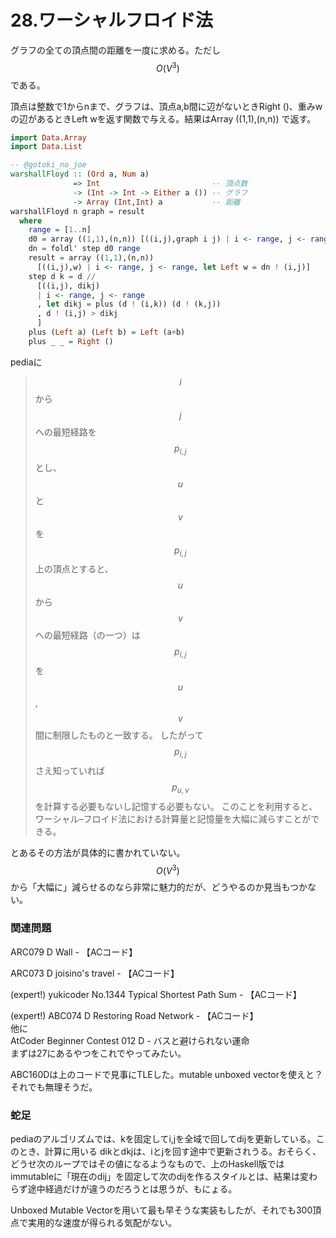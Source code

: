 # 28.ワーシャルフロイド法

グラフの全ての頂点間の距離を一度に求める。ただし$$O(V^3)$$である。

頂点は整数で1からnまで、グラフは、頂点a,b間に辺がないときRight \(\)、重みwの辺があるときLeft wを返す関数で与える。結果はArray \(\(1,1\),\(n,n\)\) で返す。

```haskell
import Data.Array
import Data.List

-- @gotoki_no_joe
warshallFloyd :: (Ord a, Num a)
              => Int                         -- 頂点数
              -> (Int -> Int -> Either a ()) -- グラフ
              -> Array (Int,Int) a           -- 距離
warshallFloyd n graph = result
  where
    range = [1..n]
    d0 = array ((1,1),(n,n)) [((i,j),graph i j) | i <- range, j <- range]
    dn = foldl' step d0 range
    result = array ((1,1),(n,n))
      [((i,j),w) | i <- range, j <- range, let Left w = dn ! (i,j)]
    step d k = d //
      [((i,j), dikj)
      | i <- range, j <- range
      , let dikj = plus (d ! (i,k)) (d ! (k,j))
      , d ! (i,j) > dikj
      ]
    plus (Left a) (Left b) = Left (a+b)
    plus _ _ = Right ()
```

pediaに

> $$i$$から$$j$$への最短経路を$$p_{i,j}$$とし、$$u$$と$$v$$を$$p_{i,j}$$上の頂点とすると、$$u$$から$$v$$への最短経路（の一つ）は$$p_{i,j}$$を$$u$$,$$v$$間に制限したものと一致する。 したがって$$p_{i,j}$$さえ知っていれば$$p_{u,v}$$を計算する必要もないし記憶する必要もない。 このことを利用すると、ワーシャル–フロイド法における計算量と記憶量を大幅に減らすことができる。

とあるその方法が具体的に書かれていない。$$O(V^3)$$から「大幅に」減らせるのなら非常に魅力的だが、どうやるのか見当もつかない。

### 関連問題

ARC079 D Wall - 【ACコード】  
ARC073 D joisino's travel - 【ACコード】  
\(expert!\) yukicoder No.1344 Typical Shortest Path Sum - 【ACコード】  
\(expert!\) ABC074 D Restoring Road Network - 【ACコード】  
他に  
AtCoder Beginner Contest 012 D - バスと避けられない運命  
まずは27にあるやつをこれでやってみたい。

ABC160Dは上のコードで見事にTLEした。mutable unboxed vectorを使えと？それでも無理そうだ。

### 蛇足

pediaのアルゴリズムでは、kを固定してi,jを全域で回してdijを更新している。このとき、計算に用いる dikとdkjは、iとjを回す途中で更新されうる。おそらく、どうせ次のループではその値になるようなもので、上のHaskell版ではimmutableに「現在のdij」を固定して次のdijを作るスタイルとは、結果は変わらず途中経過だけが違うのだろうとは思うが、もにょる。

Unboxed Mutable Vectorを用いて最も早そうな実装もしたが、それでも300頂点で実用的な速度が得られる気配がない。

